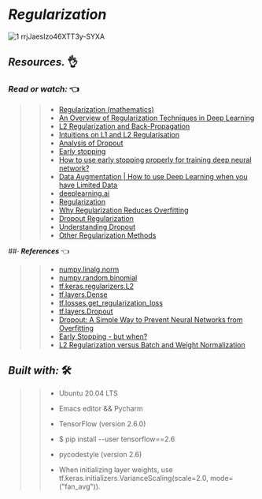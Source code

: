 # *_Regularization_*


![1 rrjJaesIzo46XTT3y-SYXA](https://user-images.githubusercontent.com/85587286/189514038-b464391b-0a81-4e14-84b2-f49e1b00e348.gif)

## **_Resources._** 👌 

 

### **_Read or watch:_**  👈


>> * [Regularization (mathematics)](https://intranet.hbtn.io/rltoken/G22TZHYwwb0PwlAuEZdDEQ)
>> * [An Overview of Regularization Techniques in Deep Learning ](https://intranet.hbtn.io/rltoken/Mao_NUBBiwm0Qh8b-axAgw)
>> * [L2 Regularization and Back-Propagation](https://intranet.hbtn.io/rltoken/AY80ruaSMDL_AGnjZOpWGQ)
>> * [Intuitions on L1 and L2 Regularisation](https://intranet.hbtn.io/rltoken/P_MpN-p1RsvtpWV6xAmpOw) 
>> * [Analysis of Dropout](https://intranet.hbtn.io/rltoken/huRNIkxWr5OV1Tit658LcQ)
>> * [Early stopping](https://intranet.hbtn.io/rltoken/4YMCmw41ovvYtMvr-Wl7LA)
>> * [How to use early stopping properly for training deep neural network?](https://intranet.hbtn.io/rltoken/t6UPkGJXD_nK7TfGwE9Rig)
>> * [Data Augmentation | How to use Deep Learning when you have Limited Data ](https://intranet.hbtn.io/rltoken/MaLMSTSCPux71mW1RIhiBA)
>> * [deeplearning.ai ](https://intranet.hbtn.io/rltoken/GriJE79Gr4BF8HG2DGpbYg)
>> * [Regularization](https://intranet.hbtn.io/rltoken/BJoxOnJN-GJyZ_fJ9qT0EQ)
>> * [Why Regularization Reduces Overfitting](https://intranet.hbtn.io/rltoken/dLdv5Gi77DmWNyR3MHe69g)
>> * [Dropout Regularization](https://intranet.hbtn.io/rltoken/23ue4EQxNd9LOCW0Q6FNNQ)
>> * [Understanding Dropout](https://intranet.hbtn.io/rltoken/eleB8ZvoJiOltULeHkDvGQ)
>> * [Other Regularization Methods](https://intranet.hbtn.io/rltoken/QuFgq0_MKTGq6UAKj5OjEw)

##· **_References_**  👈

>> * [numpy.linalg.norm](https://intranet.hbtn.io/rltoken/5YoCQBn6-nRyuldXYANpuw)
>> * [numpy.random.binomial](https://intranet.hbtn.io/rltoken/vdPHIWg_6Dq6-e6Wvjmz9w)
>> * [tf.keras.regularizers.L2](https://intranet.hbtn.io/rltoken/y9OSDn67_DpM5hlMXe116Q)
>> * [tf.layers.Dense](https://intranet.hbtn.io/rltoken/K0y9uk5aa5uzLsyavooezg)
>> * [tf.losses.get_regularization_loss](https://intranet.hbtn.io/rltoken/R0pALpDYtCoQulGJDTE52A)
>> * [tf.layers.Dropout](https://intranet.hbtn.io/rltoken/VzdLxZHGgNTASxpaeyymDA)
>> * [Dropout: A Simple Way to Prevent Neural Networks from Overfitting](https://intranet.hbtn.io/rltoken/2jIHjQpd_A2-4IF1SbL5dg)
>> * [Early Stopping - but when?](https://intranet.hbtn.io/rltoken/b_knZ8MqBEHA3TPoGruYGw)
>> * [L2 Regularization versus Batch and Weight Normalization](https://intranet.hbtn.io/rltoken/JVvKoC0p-wBoLl3qF7xChQ)


## **_Built with:_** 🛠️

>> * Ubuntu 20.04 LTS
>> 
>> * Emacs editor && Pycharm
>> 
>> * TensorFlow (version 2.6.0) 
>> 
>> * $ pip install --user tensorflow==2.6
>> 
>> * pycodestyle (version 2.6)
>> 
>> * When initializing layer weights, use tf.keras.initializers.VarianceScaling(scale=2.0, mode=("fan_avg")).

